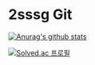 # 2sssg Git

[![Anurag's github stats](https://github-readme-stats.vercel.app/api?username=2sssg&show_icons=true&theme={theme})](https://github.com/2sssg/github-readme-stats)



[![Solved.ac
프로필](http://mazassumnida.wtf/api/generate_badge?boj=lsg020302)](https://solved.ac/lsg020302)

